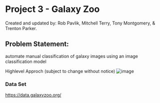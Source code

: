 # Project 3 - Galaxy Zoo
Created and updated by: Rob Pavlik, Mitchell Terry, Tony Montgomery, & Trenton Parker.

## Problem Statement:
automate manual classification of galaxy images using an image classification model

Highlevel Approch (subject to change without notice)
![image](https://github.com/user-attachments/assets/9320ff63-ac79-4d57-b925-0d63cff25e56)

### Data Set
https://data.galaxyzoo.org/
